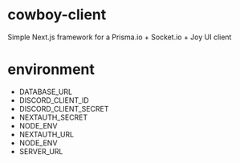 # cowboy-client

Simple Next.js framework for a Prisma.io + Socket.io + Joy UI client

# environment

- DATABASE_URL
- DISCORD_CLIENT_ID
- DISCORD_CLIENT_SECRET
- NEXTAUTH_SECRET
- NODE_ENV
- NEXTAUTH_URL
- NODE_ENV
- SERVER_URL
